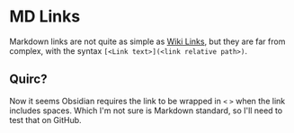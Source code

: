 # MD Links

Markdown links are not quite as simple as [Wiki Links](<Wiki Links.md>), but they are far from complex, with the syntax `[<Link text>](<link relative path>)`.

## Quirc?

Now it seems Obsidian requires the link to be wrapped in `<` `>` when the link includes spaces. Which I'm not sure is Markdown standard, so I'll need to test that on GitHub.